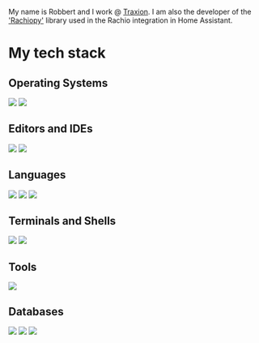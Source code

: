 My name is Robbert and I work @ [Traxion](https://www.traxion.com). I am also the developer of the ['Rachiopy'](https://github.com/rfverbruggen/rachiopy) library used in the Rachio integration in Home Assistant.

# My tech stack

## Operating Systems
![](https://img.shields.io/badge/Windows-E0E722?logo=windows&style=for-the-badge&logoColor=333333)
![](https://img.shields.io/badge/Debian-E0E722?logo=debian&style=for-the-badge&logoColor=333333)

## Editors and IDEs
![](https://img.shields.io/badge/VS_Code-E0E722?logo=visual-studio-code&style=for-the-badge&logoColor=333333)
![](https://img.shields.io/badge/Visual_Studio-E0E722?logo=visual-studio&style=for-the-badge&logoColor=333333)

## Languages
![](https://img.shields.io/badge/Python-E0E722?logo=python&style=for-the-badge&logoColor=333333)
![](https://img.shields.io/badge/C%23-E0E722?logo=csharp&style=for-the-badge&logoColor=333333)
![](https://img.shields.io/badge/JS-E0E722?logo=javascript&style=for-the-badge&logoColor=333333)

## Terminals and Shells
![](https://img.shields.io/badge/Windows_Terminal-E0E722?logo=WindowsTerminal&style=for-the-badge&logoColor=333333)
![](https://img.shields.io/badge/ZSH-E0E722?logo=gnu-bash&style=for-the-badge&logoColor=333333)

## Tools
![](https://img.shields.io/badge/Docker-E0E722?logo=docker&style=for-the-badge&logoColor=333333)

## Databases
![](https://img.shields.io/badge/InfluxDB_DB-E0E722?logo=influxdb&style=for-the-badge&logoColor=333333)
![](https://img.shields.io/badge/PostgreSQL-E0E722?logo=PostgreSQL&style=for-the-badge&logoColor=333333)
![](https://img.shields.io/badge/Microsoft_SQL_Server-E0E722?logo=MicrosoftSQLServer&style=for-the-badge&logoColor=333333)
